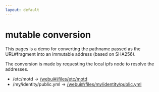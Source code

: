 ```yaml
---
layout: default
---
```

# mutable conversion

This pages is a demo for converting the pathname passed as the URL#fragment
into an immutable address (based on SHA256).

The conversion is made by requesting the local ipfs node to resolve
the addresses.



* /etc/motd -> [/webui#/files/etc/motd](http://gateway.local/webui#/files/etc/motd)
* /my/identity/public.yml -> [/webui#/files/my/identity/public.yml](http://gateway.local/webui#/files/my/identity/public.yml)
